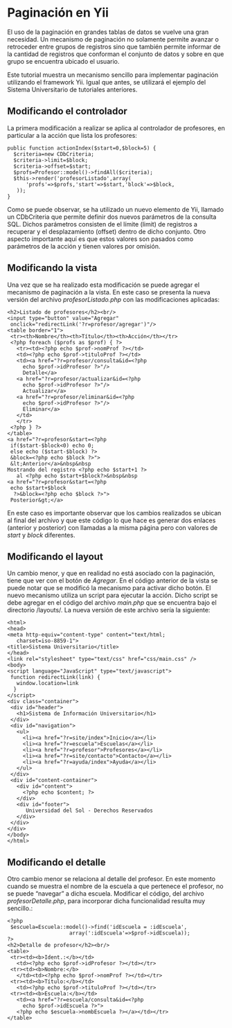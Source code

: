 Paginación en Yii
=================

El uso de la paginación en grandes tablas de datos se vuelve una gran necesidad. Un mecanismo de paginación no solamente permite avanzar o retroceder entre grupos de registros sino que también permite informar de la cantidad de registros que conforman el conjunto de datos y sobre en que grupo se encuentra ubicado el usuario.

Este tutorial muestra un mecanismo sencillo para implementar paginación utilizando el framework Yii. Igual que antes, se utilizará el ejemplo del Sistema Universitario de tutoriales anteriores.

Modificando el controlador
--------------------------

La primera modificación a realizar se aplica al controlador de profesores, en particular a la acción que lista los profesores:

    public function actionIndex($start=0,$block=5) {
      $criteria=new CDbCriteria;
      $criteria->limit=$block;
      $criteria->offset=$start;
      $profs=Profesor::model()->findAll($criteria);
      $this->render('profesorListado',array(
          'profs'=>$profs,'start'=>$start,'block'=>$block,
       ));
    }

Como se puede observar, se ha utilizado un nuevo elemento de Yii, llamado un CDbCriteria que permite definir dos nuevos parámetros de la consulta SQL. Dichos parámetros consisten de el límite (limit) de registros a recuperar y el desplazamiento (offset) dentro de dicho conjunto. Otro aspecto importante aquí es que estos valores son pasados como parámetros de la acción y tienen valores por omisión.

Modificando la vista
--------------------

Una vez que se ha realizado esta modificación se puede agregar el mecanismo de paginación a la vista. En este caso se presenta la nueva versión del archivo *profesorListado.php* con las modificaciones aplicadas:

    <h2>Listado de profesores</h2><br/>
    <input type="button" value="Agregar"
     onclick="redirectLink('?r=profesor/agregar')"/>
    <table border="1">
     <tr><th>Nombre</th><th>Título</th><th>Acción</th></tr>
     <?php foreach ($profs as $prof) { ?>
       <tr><td><?php echo $prof->nomProf ?></td>
       <td><?php echo $prof->tituloProf ?></td>
       <td><a href="?r=profesor/consulta&id=<?php
         echo $prof->idProfesor ?>"/>
         Detalle</a>
       <a href="?r=profesor/actualizar&id=<?php
         echo $prof->idProfesor ?>"/>
         Actualizar</a>
       <a href="?r=profesor/eliminar&id=<?php
         echo $prof->idProfesor ?>"/>
         Eliminar</a>
       </td>
       </tr>
     <?php } ?>
    </table>
    <a href="?r=profesor&start=<?php 
     if($start-$block<0) echo 0; 
     else echo ($start-$block) ?>
     &block=<?php echo $block ?>">
     &lt;Anterior</a>&nbsp&nbsp
    Mostrando del registro <?php echo $start+1 ?> 
       al <?php echo $start+$block?>&nbsp&nbsp
    <a href="?r=profesor&start=<?php 
     echo $start+$block 
      ?>&block=<?php echo $block ?>">
     Posterior&gt;</a>

En este caso es importante observar que los cambios realizados se ubican al final del archivo y que este código lo que hace es generar dos enlaces (anterior y posterior) con llamadas a la misma página pero con valores de *start* y *block* diferentes.

Modificando el layout
---------------------

Un cambio menor, y que en realidad no está asociado con la paginación, tiene que ver con el botón de *Agregar*. En el código anterior de la vista se puede notar que se modificó la mecanismo para activar dicho botón. El nuevo mecanismo utiliza un script para ejecutar la acción. Dicho script se debe agregar en el código del archivo *main.php* que se encuentra bajo el directorio /layouts/. La nueva versión de este archivo sería la siguiente:

    <html>
    <head>
    <meta http-equiv="content-type" content="text/html;
       charset=iso-8859-1">
    <title>Sistema Universitario</title>
    </head>
    <link rel="stylesheet" type="text/css" href="css/main.css" />
    <body>
    <script language="JavaScript" type="text/javascript">
     function redirectLink(link) {
       window.location=link
      }
    </script>
    <div class="container">
     <div id="header">
       <h1>Sistema de Información Universitario</h1>
     </div>
     <div id="navigation">
       <ul>
         <li><a href="?r=site/index">Inicio</a></li>
         <li><a href="?r=escuela">Escuelas</a></li>
         <li><a href="?r=profesor">Profesores</a></li>
         <li><a href="?r=site/contacto">Contacto</a></li>
         <li><a href="?r=ayuda/index">Ayuda</a></li>
       </ul>
     </div>
     <div id="content-container">
       <div id="content">
         <?php echo $content; ?>
       </div>
       <div id="footer">
          Universidad del Sol - Derechos Reservados
       </div>
     </div>
    </div>
    </body>
    </html>

Modificando el detalle
----------------------

Otro cambio menor se relaciona al detalle del profesor. En este momento cuando se muestra el nombre de la escuela a que pertenece el profesor, no se puede “navegar” a dicha escuela. Modificar el código, del archivo *profesorDetalle.php*, para incorporar dicha funcionalidad resulta muy sencillo.:

    <?php
     $escuela=Escuela::model()->find('idEscuela = :idEscuela', 
                        array(':idEscuela'=>$prof->idEscuela));
    ?>
    <h2>Detalle de profesor</h2><br/>
    <table>
     <tr><td><b>Ident.:</b></td>
       <td><?php echo $prof->idProfesor ?></td></tr>
     <tr><td><b>Nombre:</b>
       </td><td><?php echo $prof->nomProf ?></td></tr>
     <tr><td><b>Título:</b></td>
       <td><?php echo $prof->tituloProf ?></td></tr>
     <tr><td><b>Escuela:</b></td>
       <td><a href="?r=escuela/consulta&id=<?php
         echo $prof->idEscuela ?>">
       <?php echo $escuela->nombEscuela ?></a></td></tr>
    </table>

